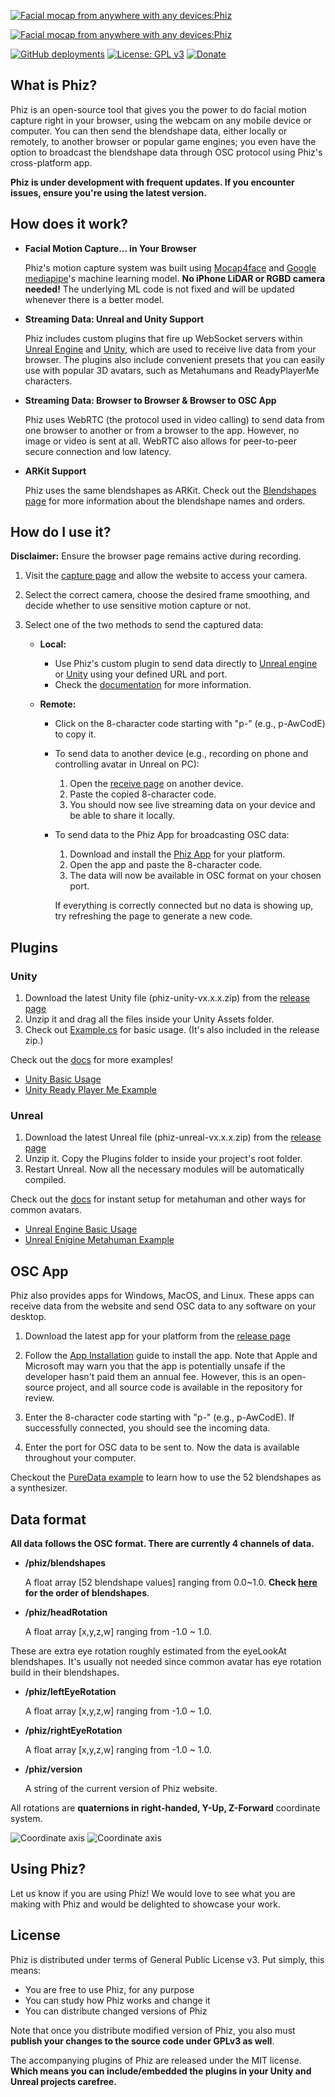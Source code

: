 [![Facial mocap from anywhere with any devices:Phiz](./assets/banner.png#gh-light-mode-only)](https://phizmocap.dev#gh-light-mode-only)

[![Facial mocap from anywhere with any devices:Phiz](./assets/banner-dark.png#gh-dark-mode-only)](https://phizmocap.dev#gh-dark-mode-only)

[![GitHub deployments](https://img.shields.io/github/deployments/spookycorgi/phiz/production?label=vercel&logo=vercel)](https://phizmocap.dev)
[![License: GPL v3](https://img.shields.io/badge/License-GPLv3-blue.svg)](https://www.gnu.org/licenses/gpl-3.0)
[![Donate](https://img.shields.io/badge/Donate-PayPal-green.svg)](https://www.paypal.com/donate/?business=HS5SG7G97J7AY&no_recurring=0&item_name=Thank+you+for+your+support+OwO.+May+the+3D+god+bless+you+infinite+inspirations%21&currency_code=USD)

## What is Phiz?
Phiz is an open-source tool that gives you the power to do facial motion capture right in your browser, using the webcam on any mobile device or computer. You can then send the blendshape data, either locally or remotely, to another browser or popular game engines; you even have the option to broadcast the blendshape data through OSC protocol using Phiz's cross-platform app.

**Phiz is under development with frequent updates. If you encounter issues, ensure you're using the latest version.**

## How does it work?
- **Facial Motion Capture... in Your Browser**

    Phiz's motion capture system was built using [Mocap4face](https://github.com/facemoji/mocap4face) and [Google mediapipe](https://github.com/google/mediapipe)'s machine learning model. **No iPhone LiDAR or RGBD camera needed!** The underlying ML code is not fixed and will be updated whenever there is a better model.

- **Streaming Data: Unreal and Unity Support**

    Phiz includes custom plugins that fire up WebSocket servers within [Unreal Engine](https://www.phizmocap.dev/docs/unreal/basic-usage) and [Unity](https://www.phizmocap.dev/docs/unity/basic-usage), which are used to receive live data from your browser. The plugins also include convenient presets that you can easily use with popular 3D avatars, such as Metahumans and ReadyPlayerMe characters.

- **Streaming Data: Browser to Browser & Browser to OSC App**

    Phiz uses WebRTC (the protocol used in video calling) to send data from one browser to another or from a browser to the app. However, no image or video is sent at all. WebRTC also allows for  peer-to-peer secure connection and low latency.
    

- **ARKit Support**

    Phiz uses the same blendshapes as ARKit. Check out the [Blendshapes page](https://www.phizmocap.dev/docs/specs/blendshapes) for more information about the blendshape names and orders.


## How do I use it?
**Disclaimer:** Ensure the browser page remains active during recording.

1. Visit the [capture page](https://www.phizmocap.dev/capture) and allow the website to access your camera.
2. Select the correct camera, choose the desired frame smoothing, and decide whether to use sensitive motion capture or not.
3. Select one of the two methods to send the captured data:

   - **Local:**
     - Use Phiz's custom plugin to send data directly to [Unreal engine](https://www.phizmocap.dev/docs/unreal/basic-usage) or [Unity](https://www.phizmocap.dev/docs/unity/basic-usage) using your defined URL and port.
     - Check the [documentation](https://www.phizmocap.dev/docs) for more information.

   - **Remote:**
     - Click on the 8-character code starting with "p-" (e.g., p-AwCodE) to copy it.
     - To send data to another device (e.g., recording on phone and controlling avatar in Unreal on PC):
       1. Open the [receive page](https://www.phizmocap.dev/receive) on another device.
       2. Paste the copied 8-character code.
       3. You should now see live streaming data on your device and be able to share it locally.
     - To send data to the Phiz App for broadcasting OSC data:
       1. Download and install the [Phiz App](https://github.com/SpookyCorgi/phiz/releases/latest) for your platform.
       2. Open the app and paste the 8-character code.
       3. The data will now be available in OSC format on your chosen port.

        If everything is correctly connected but no data is showing up, try refreshing the page to generate a new code.


## Plugins
### Unity
1. Download the latest Unity file (phiz-unity-vx.x.x.zip) from the [release page](https://github.com/SpookyCorgi/phiz/releases/latest)
2. Unzip it and drag all the files inside your Unity Assets folder.
3. Check out [Example.cs](https://github.com/SpookyCorgi/phiz/blob/main/plugins/unity/Example.cs) for basic usage. (It's also included in the release zip.)

Check out the [docs](https://www.phizmocap.dev/docs) for more examples!
- [Unity Basic Usage](https://www.phizmocap.dev/docs/unity/basic-usage)
- [Unity Ready Player Me Example](https://www.phizmocap.dev/docs/unity/ready-player-me-example)

### Unreal
1. Download the latest Unreal file (phiz-unreal-vx.x.x.zip) from the [release page](https://github.com/SpookyCorgi/phiz/releases/latest)
2. Unzip it. Copy the Plugins folder to inside your project's root folder.
3. Restart Unreal. Now all the necessary modules will be automatically compiled.

Check out the [docs](https://www.phizmocap.dev/docs) for instant setup for metahuman and other ways for common avatars.
- [Unreal Engine Basic Usage](https://www.phizmocap.dev/docs/unity/basic-usage)
- [Unreal Enigine Metahuman Example](https://www.phizmocap.dev/docs/unreal/metahuman-example)

## OSC App
Phiz also provides apps for Windows, MacOS, and Linux. These apps can receive data from the website and send OSC data to any software on your desktop.

1. Download the latest app for your platform from the [release page](https://github.com/SpookyCorgi/phiz/releases/latest)

2. Follow the [App Installation](https://www.phizmocap.dev/docs/osc-app/app-installation) guide to install the app. Note that Apple and Microsoft may warn you that the app is potentially unsafe if the developer hasn't paid them an annual fee. However, this is an open-source project, and all source code is available in the repository for review.

3. Enter the 8-character code starting with "p-" (e.g., p-AwCodE). If successfully connected, you should see the incoming data.

4. Enter the port for OSC data to be sent to. Now the data is available throughout your computer.

Checkout the [PureData example](https://www.phizmocap.dev/docs/osc-app/puredata-example) to learn how to use the 52 blendshapes as a synthesizer. 

## Data format
**All data follows the OSC format.
There are currently 4 channels of data.**
- **/phiz/blendshapes**
  
  A float array [52 blendshape values] ranging from 0.0~1.0. **Check [here](https://github.com/SpookyCorgi/phiz/wiki/Blendshapes-Format) for the order of blendshapes**. 
  
- **/phiz/headRotation**
    
   A float array [x,y,z,w] ranging from -1.0 ~ 1.0. 

These are extra eye rotation roughly estimated from the eyeLookAt blendshapes. It's usually not needed since common avatar has eye rotation build in their blendshapes.
- **/phiz/leftEyeRotation**

   A float array [x,y,z,w] ranging from -1.0 ~ 1.0.
   
- **/phiz/rightEyeRotation**

    A float array [x,y,z,w] ranging from -1.0 ~ 1.0.

- **/phiz/version**

    A string of the current version of Phiz website.

All rotations are **quaternions in right-handed, Y-Up, Z-Forward** coordinate system.

![Coordinate axis](./assets/coordinate-axes-light.png#gh-light-mode-only)
![Coordinate axis](./assets/coordinate-axes-dark.png#gh-dark-mode-only)

## Using Phiz?
Let us know if you are using Phiz! We would love to see what you are making with Phiz and would be delighted to showcase your work.

## License
Phiz is distributed under terms of General Public License v3. Put simply, this means:

- You are free to use Phiz, for any purpose
- You can study how Phiz works and change it
- You can distribute changed versions of Phiz

Note that once you distribute modified version of Phiz, you also must **publish your changes to the source code under GPLv3 as well**.

The accompanying plugins of Phiz are released under the MIT license.
**Which means you can include/embedded the plugins in your Unity and Unreal projects carefree.**